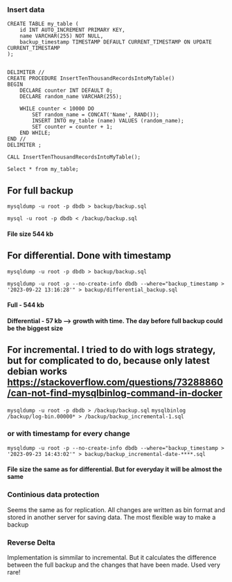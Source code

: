 ### Insert data

```
CREATE TABLE my_table (
    id INT AUTO_INCREMENT PRIMARY KEY,
    name VARCHAR(255) NOT NULL,
    backup_timestamp TIMESTAMP DEFAULT CURRENT_TIMESTAMP ON UPDATE CURRENT_TIMESTAMP
);


DELIMITER //
CREATE PROCEDURE InsertTenThousandRecordsIntoMyTable()
BEGIN
    DECLARE counter INT DEFAULT 0;
    DECLARE random_name VARCHAR(255);

    WHILE counter < 10000 DO
        SET random_name = CONCAT('Name', RAND());
        INSERT INTO my_table (name) VALUES (random_name);
        SET counter = counter + 1;
    END WHILE;
END //
DELIMITER ;

CALL InsertTenThousandRecordsIntoMyTable();

Select * from my_table;
```

## For full backup

`mysqldump -u root -p dbdb > backup/backup.sql`

`mysql -u root -p dbdb < /backup/backup.sql`

#### File size 544 kb

## For differential. Done with timestamp

`mysqldump -u root -p dbdb > backup/backup.sql`

`mysqldump -u root -p --no-create-info dbdb --where="backup_timestamp > '2023-09-22 13:16:28'" > backup/differential_backup.sql`

#### Full - 544 kb
#### Differential - 57 kb --> growth with time. The day before full backup could be the biggest size

## For incremental. I tried to do with logs strategy, but for complicated to do, because only latest debian works https://stackoverflow.com/questions/73288860/can-not-find-mysqlbinlog-command-in-docker 


`mysqldump -u root -p dbdb > /backup/backup.sql`
`mysqlbinlog /backup/log-bin.00000* > /backup/backup_incremental-1.sql`

### or with timestamp for every change

`mysqldump -u root -p --no-create-info dbdb --where="backup_timestamp > '2023-09-23 14:43:02'" > backup/backup_incremental-date-****.sql`

#### File size the same as for differential. But for everyday it will be almost the same



### Continious data protection 
Seems the same as for replication. All changes are written as bin format and stored in another server for saving data. The most flexible way to make a backup

### Reverse Delta
Implementation is simmilar to incremental. But it calculates the difference between the full backup and the changes that have been made.
Used very rare!
